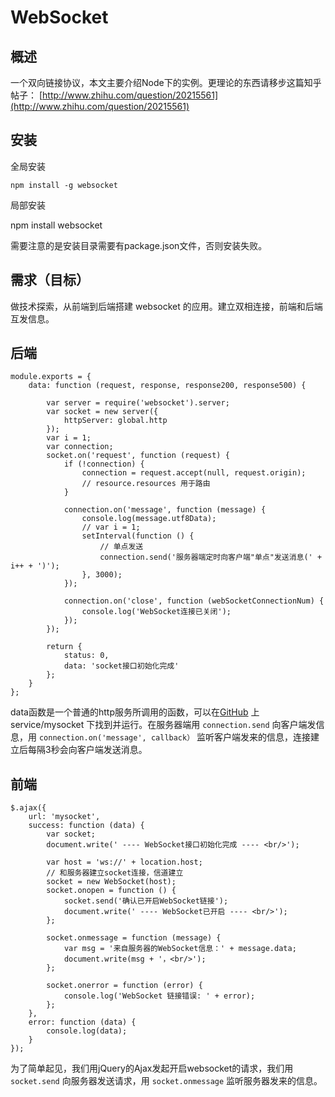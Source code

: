 # WebSocket
 
## 概述

一个双向链接协议，本文主要介绍Node下的实例。更理论的东西请移步这篇知乎帖子：
[http://www.zhihu.com/question/20215561](http://www.zhihu.com/question/20215561)
 
## 安装
 
全局安装 

    npm install -g websocket
    
局部安装 
   
   npm install websocket
      
需要注意的是安装目录需要有package.json文件，否则安装失败。

## 需求（目标）

做技术探索，从前端到后端搭建 websocket 的应用。建立双相连接，前端和后端互发信息。

## 后端

    module.exports = {
        data: function (request, response, response200, response500) {
    
            var server = require('websocket').server;
            var socket = new server({
                httpServer: global.http
            });
            var i = 1;
            var connection;
            socket.on('request', function (request) {
                if (!connection) {
                    connection = request.accept(null, request.origin);
                    // resource.resources 用于路由
                }
    
                connection.on('message', function (message) {
                    console.log(message.utf8Data);
                    // var i = 1;
                    setInterval(function () {
                        // 单点发送
                        connection.send('服务器端定时向客户端"单点"发送消息(' + i++ + ')');
                    }, 3000);
                });
    
                connection.on('close', function (webSocketConnectionNum) {
                    console.log('WebSocket连接已关闭');
                });
            });
    
            return {
                status: 0,
                data: 'socket接口初始化完成'
            };
        }
    };

data函数是一个普通的http服务所调用的函数，可以在[GitHub](https://github.com/longze/cellar) 上 service/mysocket 下找到并运行。在服务器端用 `connection.send` 向客户端发信息，用 `connection.on('message', callback）` 监听客户端发来的信息，连接建立后每隔3秒会向客户端发送消息。

## 前端

    $.ajax({
        url: 'mysocket',
        success: function (data) {
            var socket;
            document.write(' ---- WebSocket接口初始化完成 ---- <br/>');

            var host = 'ws://' + location.host;
            // 和服务器建立socket连接，信道建立
            socket = new WebSocket(host);
            socket.onopen = function () {
                socket.send('确认已开启WebSocket链接');
                document.write(' ---- WebSocket已开启 ---- <br/>');
            };

            socket.onmessage = function (message) {
                var msg = '来自服务器的WebSocket信息：' + message.data;
                document.write(msg + '，<br/>');
            };

            socket.onerror = function (error) {
                console.log('WebSocket 链接错误: ' + error);
            };
        },
        error: function (data) {
            console.log(data);
        }
    });

为了简单起见，我们用jQuery的Ajax发起开启websocket的请求，我们用 `socket.send` 向服务器发送请求，用 `socket.onmessage` 监听服务器发来的信息。


